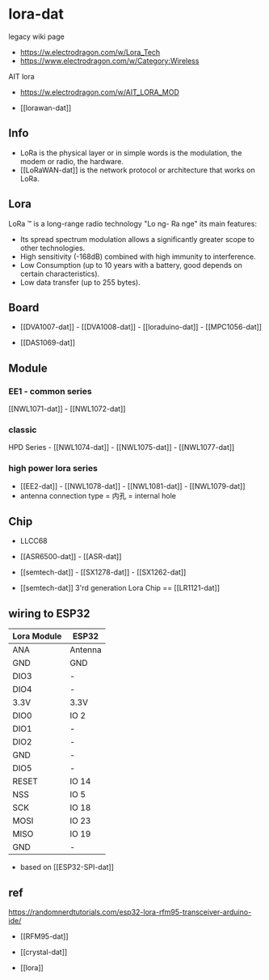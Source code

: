 # lora-dat

legacy wiki page
- https://w.electrodragon.com/w/Lora_Tech
- https://www.electrodragon.com/w/Category:Wireless

AIT lora
- https://w.electrodragon.com/w/AIT_LORA_MOD

- [[lorawan-dat]]

## Info 

- LoRa is the physical layer or in simple words is the modulation, the modem or radio, the hardware.
- [[LoRaWAN-dat]] is the network protocol or architecture that works on LoRa.

## Lora 

LoRa ™ is a long-range radio technology "Lo ng- Ra nge" its main features:

- Its spread spectrum modulation allows a significantly greater scope to other technologies.
- High sensitivity (-168dB) combined with high immunity to interference.
- Low Consumption (up to 10 years with a battery, good depends on certain characteristics).
- Low data transfer (up to 255 bytes).

## Board 

- [[DVA1007-dat]] - [[DVA1008-dat]] - [[loraduino-dat]] - [[MPC1056-dat]]

- [[DAS1069-dat]]

## Module 

### EE1 - common series 
[[NWL1071-dat]] - [[NWL1072-dat]] 

### classic
HPD Series - [[NWL1074-dat]] - [[NWL1075-dat]] - [[NWL1077-dat]]

### high power lora series 
- [[EE2-dat]] - [[NWL1078-dat]] - [[NWL1081-dat]] - [[NWL1079-dat]]
- antenna connection type = 内孔 = internal hole

## Chip 

- LLCC68

- [[ASR6500-dat]] - [[ASR-dat]]

- [[semtech-dat]] - [[SX1278-dat]] - [[SX1262-dat]]

- [[semtech-dat]] 3'rd generation Lora Chip == [[LR1121-dat]]

## wiring to ESP32

| Lora Module | ESP32   |
| ----------- | ------- |
| ANA         | Antenna |
| GND         | GND     |
| DIO3        | -       |
| DIO4        | -       |
| 3.3V        | 3.3V    |
| DIO0        | IO 2    |
| DIO1        | -       |
| DIO2        | -       |
| GND         | -       |
| DIO5        | -       |
| RESET       | IO 14   |
| NSS         | IO 5    |
| SCK         | IO 18   |
| MOSI        | IO 23   |
| MISO        | IO 19   |
| GND         | -       |

- based on [[ESP32-SPI-dat]]


## ref

https://randomnerdtutorials.com/esp32-lora-rfm95-transceiver-arduino-ide/

- [[RFM95-dat]]

- [[crystal-dat]]



- [[lora]]



